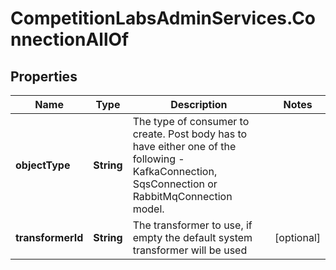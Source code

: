 # CompetitionLabsAdminServices.ConnectionAllOf

## Properties

Name | Type | Description | Notes
------------ | ------------- | ------------- | -------------
**objectType** | **String** | The type of consumer to create. Post body has to have either one of the following - KafkaConnection, SqsConnection or RabbitMqConnection model. | 
**transformerId** | **String** | The transformer to use, if empty the default system transformer will be used | [optional] 


